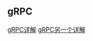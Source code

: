 ## gRPC
[gRPC详解](https://www.jianshu.com/p/9c947d98e192)
[gRPC另一个详解](https://blog.csdn.net/weixin_43770545/article/details/90786544)